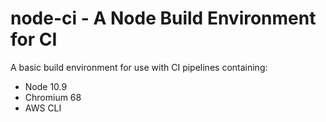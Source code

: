 # node-ci - A Node Build Environment for CI

A basic build environment for use with CI pipelines containing:
- Node 10.9
- Chromium 68
- AWS CLI
